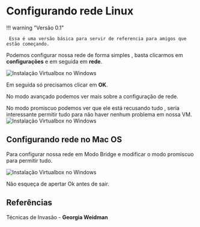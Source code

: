 # Configurando rede Linux
!!! warning "Versão 0.1"

     Essa é uma versão básica para servir de referencia para amigos que estão começando.

Podemos configurar nossa rede de forma simples , basta clicarmos em **configurações** e em seguida em **rede**.

![Instalação Virtualbox no Windows](https://abase.greenmindlabs.com/images/virtualizacao/Virtualbox/Configurando-Rede/Rede-VM.png)

Em seguida só precisamos clicar em **OK**.

No modo avançado podemos ver mais sobre a configuração de rede.

No modo promiscuo podemos ver que ele está recusando tudo , seria interessante permitir tudo para não haver nenhum problema em nossa VM.
![Instalação Virtualbox no Windows](https://abase.greenmindlabs.com/images/virtualizacao/Virtualbox/Configurando-Rede/Rede-VM2.png)

## Configurando rede no Mac OS
Para configurar nossa rede em Modo Bridge e modificar o modo promiscuo para permitir tudo.

![Instalação Virtualbox no Windows](https://abase.greenmindlabs.com/images/virtualizacao/Virtualbox/Configurando-Rede/Rede-VM3.png)

Não esqueça de apertar Ok antes de sair.

## Referências

Técnicas de Invasão - **Georgia Weidman**
